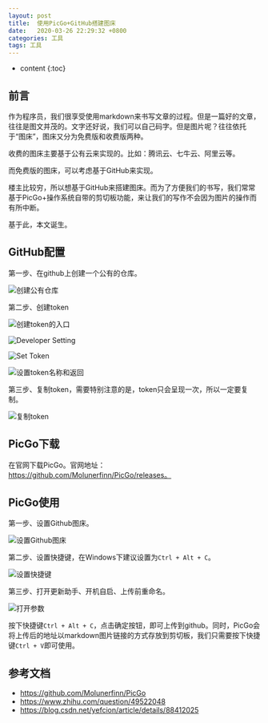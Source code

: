 ```yaml
---
layout: post
title:  使用PicGo+GitHub搭建图床
date:   2020-03-26 22:29:32 +0800
categories: 工具
tags: 工具
---
```


* content
{:toc}

## 前言

作为程序员，我们很享受使用markdown来书写文章的过程。但是一篇好的文章，往往是图文并茂的。文字还好说，我们可以自己码字。但是图片呢？往往依托于“图床”，图床又分为免费版和收费版两种。

收费的图床主要基于公有云来实现的。比如：腾讯云、七牛云、阿里云等。

而免费版的图床，可以考虑基于GitHub来实现。

楼主比较穷，所以想基于GitHub来搭建图床。而为了方便我们的书写，我们常常基于PicGo+操作系统自带的剪切板功能，来让我们的写作不会因为图片的操作而有所中断。

基于此，本文诞生。

## GitHub配置

第一步、在github上创建一个公有的仓库。

![创建公有仓库](https://upload-images.jianshu.io/upload_images/845143-53c51c826138acec.png?imageMogr2/auto-orient/strip%7CimageView2/2/w/1240)

第二步、创建token

![创建token的入口](https://upload-images.jianshu.io/upload_images/845143-4098c671a9807088.png?imageMogr2/auto-orient/strip%7CimageView2/2/w/1240)

![Developer Setting](https://upload-images.jianshu.io/upload_images/845143-323f6cf9c4ac15c3.png?imageMogr2/auto-orient/strip%7CimageView2/2/w/1240)

![Set Token](https://upload-images.jianshu.io/upload_images/845143-94484daf011540f0.png?imageMogr2/auto-orient/strip%7CimageView2/2/w/1240)

![设置token名称和返回](https://upload-images.jianshu.io/upload_images/845143-73c718ea5acf2cc5.png?imageMogr2/auto-orient/strip%7CimageView2/2/w/1240)

第三步、复制token，需要特别注意的是，token只会呈现一次，所以一定要复制。

![复制token](https://upload-images.jianshu.io/upload_images/845143-c561d2a7ed7392b0.png?imageMogr2/auto-orient/strip%7CimageView2/2/w/1240)

## PicGo下载

在官网下载PicGo。官网地址：https://github.com/Molunerfinn/PicGo/releases。

## PicGo使用

第一步、设置Github图床。

![设置Github图床](https://upload-images.jianshu.io/upload_images/845143-76d14f2a930717e7.png?imageMogr2/auto-orient/strip%7CimageView2/2/w/1240)

第二步、设置快捷键，在Windows下建议设置为`Ctrl + Alt + C`。

![设置快捷键](https://upload-images.jianshu.io/upload_images/845143-01879f71fd86d1ea.png?imageMogr2/auto-orient/strip%7CimageView2/2/w/1240)

第三步、打开更新助手、开机自启、上传前重命名。

![打开参数](https://upload-images.jianshu.io/upload_images/845143-1f3361ea0550e4a5.png?imageMogr2/auto-orient/strip%7CimageView2/2/w/1240)

按下快捷键`Ctrl + Alt + C`，点击确定按钮，即可上传到github。同时，PicGo会将上传后的地址以markdown图片链接的方式存放到剪切板，我们只需要按下快捷键`Ctrl + V`即可使用。

## 参考文档

+ https://github.com/Molunerfinn/PicGo
+ https://www.zhihu.com/question/49522048
+ https://blog.csdn.net/yefcion/article/details/88412025